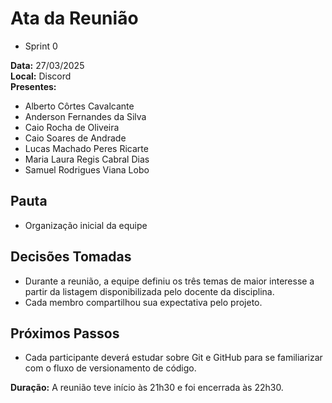# Ata da Reunião

- Sprint 0

**Data:** 27/03/2025  
**Local:** Discord  
**Presentes:**

- Alberto Côrtes Cavalcante
- Anderson Fernandes da Silva
- Caio Rocha de Oliveira
- Caio Soares de Andrade
- Lucas Machado Peres Ricarte
- Maria Laura Regis Cabral Dias
- Samuel Rodrigues Viana Lobo

## Pauta

- Organização inicial da equipe

## Decisões Tomadas

- Durante a reunião, a equipe definiu os três temas de maior interesse a partir da listagem disponibilizada pelo docente da disciplina.
- Cada membro compartilhou sua expectativa pelo projeto.

## Próximos Passos

- Cada participante deverá estudar sobre Git e GitHub para se familiarizar com o fluxo de versionamento de código.

**Duração:** A reunião teve início às 21h30 e foi encerrada às 22h30.
